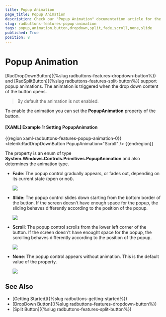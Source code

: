 ```yaml
---
title: Popup Animation
page_title: Popup Animation
description: Check our "Popup Animation" documentation article for the RadButtons WPF control.
slug: radbuttons-features-popup-animation
tags: popup,animation,button,dropdown,split,fade,scroll,none,slide
published: True
position: 8
---
```


# Popup Animation

[RadDropDownButton]({%slug radbuttons-features-dropdown-button%}) and [RadSplitButton]({%slug radbuttons-features-split-button%}) support popup animations. The animation is triggered when the drop down content of the button opens.

> By default the animation is not enabled.

To enable the animation you can set the __PopupAnimation__ property of the button. 

#### __[XAML] Example 1: Setting PopupAnimation__  
{{region xaml-radbuttons-features-popup-animation-0}}
	<telerik:RadDropDownButton PopupAnimation="Scroll" />
{{endregion}}

The property is an enum of type __System.Windows.Controls.Primitives.PopupAnimation__ and also determines the animation type.

* __Fade__: The popup control gradually appears, or fades out, depending on its current state (open or not).

	![](images/radbuttons-features-popup-animations-0.gif)

* __Slide__: The popup control slides down starting from the bottom border of the button. If the screen doesn't have enough space for the popup, the sliding behaves differently according to the position of the popup.
	
	![](images/radbuttons-features-popup-animations-1.gif)

* __Scroll__: The popup control scrolls from the lower left corner of the button. If the screen doesn't have enought space for the popup, the scrolling behaves differently according to the position of the popup.
	
	![](images/radbuttons-features-popup-animations-2.gif)

* __None__: The popup control appears without animation. This is the default value of the property.

	![](images/radbuttons-features-popup-animations-3.gif)

## See Also

* [Getting Started]({%slug radbuttons-getting-started%})
* [DropDown Button]({%slug radbuttons-features-dropdown-button%})
* [Split Button]({%slug radbuttons-features-split-button%})
